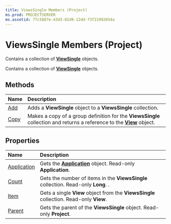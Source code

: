 ```yaml
---
title: ViewsSingle Members (Project)
ms.prod: PROJECTSERVER
ms.assetid: 77c5887e-43d3-02d9-12dd-73f21992654a
---
```



# ViewsSingle Members (Project)
Contains a collection of  **[ViewSingle](viewsingle-object-project.md)** objects.

Contains a collection of  **[ViewSingle](viewsingle-object-project.md)** objects.


## Methods



|**Name**|**Description**|
|:-----|:-----|
|[Add](viewssingle-add-method-project.md)|Adds a  **ViewSingle** object to a **ViewsSingle** collection.|
|[Copy](viewssingle-copy-method-project.md)|Makes a copy of a group definition for the  **ViewsSingle** collection and returns a reference to the **[View](viewsingle-object-project.md)** object.|

## Properties



|**Name**|**Description**|
|:-----|:-----|
|[Application](viewssingle-application-property-project.md)|Gets the  **[Application](application-object-project.md)** object. Read-only **Application**.|
|[Count](viewssingle-count-property-project.md)|Gets the number of items in the  **ViewsSingle** collection. Read-only **Long**. .|
|[Item](viewssingle-item-property-project.md)|Gets a single  **View** object from the **ViewsSingle** collection. Read-only **View**.|
|[Parent](viewssingle-parent-property-project.md)|Gets the parent of the  **ViewsSingle** object. Read-only **Project**.|

